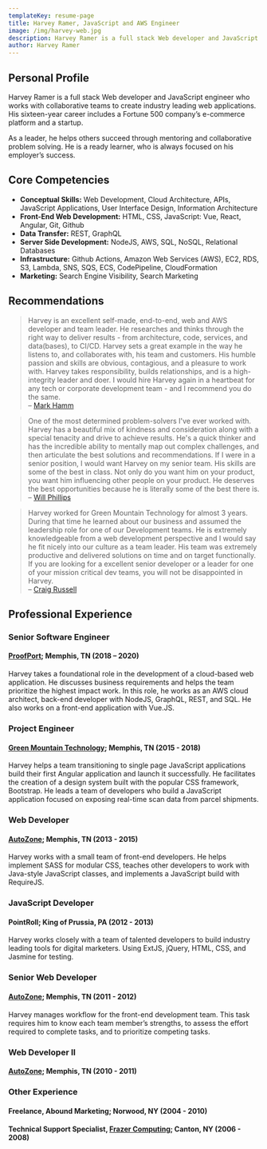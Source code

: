 ```yaml
---
templateKey: resume-page
title: Harvey Ramer, JavaScript and AWS Engineer
image: /img/harvey-web.jpg
description: Harvey Ramer is a full stack Web developer and JavaScript engineer who works with collaborative teams to create industry leading web applications.
author: Harvey Ramer
---
```


## Personal Profile

Harvey Ramer is a full stack Web developer and JavaScript engineer who works with collaborative teams to create industry leading web applications. His sixteen-year career includes a Fortune 500 company’s e-commerce platform and a startup.

As a leader, he helps others succeed through mentoring and collaborative problem solving. He is a ready learner, who is always focused on his employer’s success.

## Core Competencies

- **Conceptual Skills:** Web Development, Cloud Architecture, APIs, JavaScript Applications, User Interface Design, Information Architecture
- **Front-End Web Development:** HTML, CSS, JavaScript: Vue, React, Angular, Git, Github
- **Data Transfer:** REST, GraphQL
- **Server Side Development:** NodeJS, AWS, SQL, NoSQL, Relational Databases
- **Infrastructure:** Github Actions, Amazon Web Services (AWS), EC2, RDS, S3, Lambda, SNS, SQS, ECS, CodePipeline, CloudFormation
- **Marketing:** Search Engine Visibility, Search Marketing

## Recommendations

> Harvey is an excellent self-made, end-to-end, web and AWS developer and team leader. He researches and thinks through the right way to deliver results - from architecture, code, services, and data(bases), to CI/CD. Harvey sets a great example in the way he listens to, and collaborates with, his team and customers. His humble passion and skills are obvious, contagious, and a pleasure to work with. Harvey takes responsibility, builds relationships, and is a high-integrity leader and doer. I would hire Harvey again in a heartbeat for any tech or corporate development team - and I recommend you do the same.  
> – [Mark Hamm](https://www.linkedin.com/in/hammmarkd/)

> One of the most determined problem-solvers I've ever worked with. Harvey has a beautiful mix of kindness and consideration along with a special tenacity and drive to achieve results. He's a quick thinker and has the incredible ability to mentally map out complex challenges, and then articulate the best solutions and recommendations. If I were in a senior position, I would want Harvey on my senior team. His skills are some of the best in class. Not only do you want him on your product, you want him influencing other people on your product. He deserves the best opportunities because he is literally some of the best there is.  
> – [Will Phillips](https://www.linkedin.com/in/willphillipsjr/)

> Harvey worked for Green Mountain Technology for almost 3 years. During that time he learned about our business and assumed the leadership role for one of our Development teams. He is extremely knowledgeable from a web development perspective and I would say he fit nicely into our culture as a team leader. His team was extremely productive and delivered solutions on time and on target functionally. If you are looking for a excellent senior developer or a leader for one of your mission critical dev teams, you will not be disappointed in Harvey.  
> – [Craig Russell](https://www.linkedin.com/in/craig-russell-86a8888/)

## Professional Experience

### Senior Software Engineer

#### [ProofPort](https://www.proofport.com); Memphis, TN (2018 – 2020)

Harvey takes a foundational role in the development of a cloud-based web application. He discusses business requirements and helps the team prioritize the highest impact work. In this role, he works as an AWS cloud architect, back-end developer with NodeJS, GraphQL, REST, and SQL. He also works on a front-end application with Vue.JS.

### Project Engineer

#### [Green Mountain Technology](https://greenmountaintechnology.com/); Memphis, TN (2015 - 2018)

Harvey helps a team transitioning to single page JavaScript applications build their first Angular application and launch it successfully. He facilitates the creation of a design system built with the popular CSS framework, Bootstrap. He leads a team of developers who build a JavaScript application focused on exposing real-time scan data from parcel shipments.

### Web Developer

#### [AutoZone](https://www.autozone.com/); Memphis, TN (2013 - 2015)

Harvey works with a small team of front-end developers. He helps implement SASS for modular CSS, teaches other developers to work with Java-style JavaScript classes, and implements a JavaScript build with RequireJS.

### JavaScript Developer

#### PointRoll; King of Prussia, PA (2012 - 2013)

Harvey works closely with a team of talented developers to build industry leading tools for digital marketers. Using ExtJS, jQuery, HTML, CSS, and Jasmine for testing.

### Senior Web Developer

#### [AutoZone](https://www.autozone.com/); Memphis, TN (2011 - 2012)

Harvey manages workflow for the front-end development team. This task requires him to know each team member’s strengths, to assess the effort required to complete tasks, and to prioritize competing tasks.

### Web Developer II

#### [AutoZone](https://www.autozone.com/); Memphis, TN (2010 - 2011)

### Other Experience

#### Freelance, Abound Marketing; Norwood, NY (2004 - 2010)

#### Technical Support Specialist, [Frazer Computing](https://www.frazer.com/); Canton, NY (2006 - 2008)

